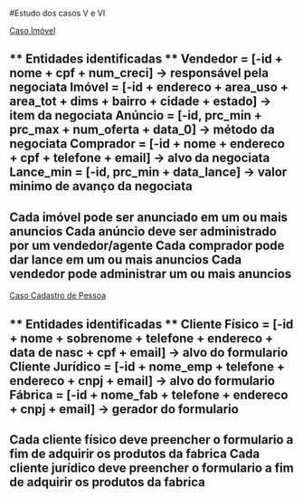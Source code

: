 #Estudo dos casos V e VI

[Caso Imóvel](https://github.com/tmenegaz/db_dendezeiros/blob/master/assunto/casos.md#imóvel)

** Entidades identificadas **
Vendedor = [-id + nome + cpf + num_creci] -> responsável pela negociata
Imóvel = [-id + endereco + area_uso + area_tot + dims + bairro + cidade + estado] -> item da negociata
Anúncio = [-id, prc_min + prc_max + num_oferta + data_0] -> método da negociata
Comprador = [-id + nome + endereco + cpf + telefone + email] -> alvo da negociata
Lance_min = [-id, prc_min + data_lance] -> valor minimo de avanço da negociata
---------------------------------------------------------------------------------------------------------------------------
Cada imóvel pode ser anunciado em um ou mais anuncios
Cada anúncio deve ser administrado por um vendedor/agente
Cada comprador pode dar lance em um ou mais anuncios
Cada vendedor pode administrar um ou mais anuncios
---------------------------------------------------------------------------------------------------------------------------

[Caso Cadastro de Pessoa](https://github.com/tmenegaz/db_dendezeiros/blob/master/assunto/casos.md#cadastro-de-pessoa)

** Entidades identificadas **
Cliente Físico = [-id + nome + sobrenome + telefone + endereco + data de nasc + cpf + email] -> alvo do formulario
Cliente Jurídico = [-id + nome_emp + telefone + endereco + cnpj + email] -> alvo do formulario
Fábrica = [-id + nome_fab + telefone + endereco + cnpj + email] -> gerador do formulario
---------------------------------------------------------------------------------------------------------------------------
Cada cliente físico deve preencher o formulario a fim de adquirir os produtos da fabrica
Cada cliente jurídico deve preencher o formulario a fim de adquirir os produtos da fabrica
---------------------------------------------------------------------------------------------------------------------------

